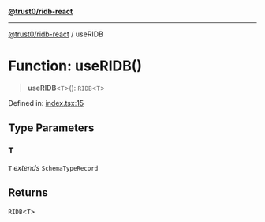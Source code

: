 [**@trust0/ridb-react**](../README.md)

***

[@trust0/ridb-react](../README.md) / useRIDB

# Function: useRIDB()

> **useRIDB**\<`T`\>(): `RIDB`\<`T`\>

Defined in: [index.tsx:15](https://github.com/trust0-project/RIDB/blob/de5a4094c694d51819d91971ce014aab5116343a/packages/ridb-react/src/index.tsx#L15)

## Type Parameters

### T

`T` *extends* `SchemaTypeRecord`

## Returns

`RIDB`\<`T`\>
